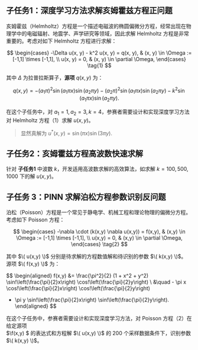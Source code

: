 ## 子任务1：深度学习方法求解亥姆霍兹方程正问题

亥姆霍兹（Helmholtz）方程是一个描述电磁波的椭圆偏微分方程，经常出现在物理学中的电磁辐射、地震学、声学研究等领域，因此求解 Helmholtz 方程是非常重要的。考虑对如下 Helmholtz 方程进行求解：

$$
\begin{cases}
-\Delta u(x, y) - k^2 u(x, y) = q(x, y), & (x, y) \in \Omega := [-1,1] \times [-1,1], \\
u(x, y) = 0, & (x, y) \in \partial \Omega,
\end{cases}
\tag{1}
$$

其中 $\Delta$ 为拉普拉斯算子，**源项** $q(x, y)$ 为：

$$
q(x, y) = -(a_1 \pi)^2 \sin(a_1 \pi x)\sin(a_2 \pi y)
          - (a_2 \pi)^2 \sin(a_1 \pi x)\sin(a_2 \pi y)
          - k^2 \sin(a_1 \pi x)\sin(a_2 \pi y).
$$

在这个子任务中，对 $a_1 = 1, a_2 = 3, k = 4$，参赛者需要设计和实现深度学习方法对 Helmholtz 方程（1）求解 $u(x, y)$。
> 显然真解为 $u^*(x, y) = \sin(\pi x) \sin(3 \pi y)$.

## 子任务2：亥姆霍兹方程高波数快速求解

针对 **子任务1** 中波数 $k$，开发适用高波数求解的高效算法，如求解 $k = 100, 500, 1000$ 下的解 $u(x, y)$。

## 子任务 3：PINN 求解泊松方程参数识别反问题

泊松（Poisson）方程是一个常见于静电学、机械工程和理论物理的偏微分方程。  
考虑如下 Poisson 方程：

$$
\begin{cases}
-\nabla \cdot (k(x,y) \nabla u(x,y)) = f(x,y), & (x,y) \in \Omega := [-1,1] \times [-1,1], \\
u(x,y) = 0, & (x,y) \in \partial \Omega,
\end{cases}
\tag{2}
$$

其中 $\( u(x,y) \)$ 分别是待求解的方程数值解和待识别的参数 $\( k(x,y) \)$。  
源项 $\( f(x,y) \)$ 为：

$$
\begin{aligned}
f(x,y) &= \frac{\pi^2}{2} (1 + x^2 + y^2) \sin\!\left(\frac{\pi}{2}x\right) \cos\!\left(\frac{\pi}{2}y\right) \\
&\quad - \pi x \cos\!\left(\frac{\pi}{2}x\right) \cos\!\left(\frac{\pi}{2}y\right)
+ \pi y \sin\!\left(\frac{\pi}{2}x\right) \sin\!\left(\frac{\pi}{2}y\right).
\end{aligned}
$$

在这个子任务中，参赛者需要设计和实现深度学习方法，对 Poisson 方程（2）在给定源项  
$\f(x,y) \$ 的表达式和方程解 $\( u(x,y) \)$ 的 200 个采样数据条件下，识别参数 $\( k(x,y) \)$。


